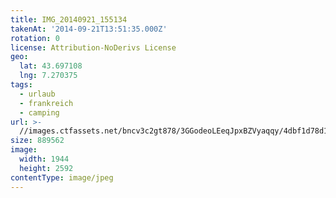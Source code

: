 ```yaml
---
title: IMG_20140921_155134
takenAt: '2014-09-21T13:51:35.000Z'
rotation: 0
license: Attribution-NoDerivs License
geo:
  lat: 43.697108
  lng: 7.270375
tags:
  - urlaub
  - frankreich
  - camping
url: >-
  //images.ctfassets.net/bncv3c2gt878/3GGodeoLEeqJpxBZVyaqqy/4dbf1d78d14cd900b04f30e6f047dff0/img_20140921_155134_28208906742_o
size: 889562
image:
  width: 1944
  height: 2592
contentType: image/jpeg
---
```


